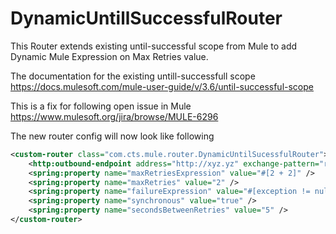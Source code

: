 # DynamicUntillSuccessfulRouter
This Router extends existing until-successful scope from Mule to add Dynamic Mule Expression on Max Retries value.

The documentation for the existing untill-successfull scope
https://docs.mulesoft.com/mule-user-guide/v/3.6/until-successful-scope

This is a fix for following open issue in Mule
https://www.mulesoft.org/jira/browse/MULE-6296

The new router config will now look like following
```xml
<custom-router class="com.cts.mule.router.DynamicUntilSucessfulRouter">
	<http:outbound-endpoint address="http://xyz.yz" exchange-pattern="request-response" method="POST" doc:name="HTTP" responseTimeout="5000"/>
	<spring:property name="maxRetriesExpression" value="#[2 + 2]" />
	<spring:property name="maxRetries" value="2" />
	<spring:property name="failureExpression" value="#[exception != null &amp;&amp; (exception.causedBy(java.net.ConnectException) || exception.causedBy(java.net.SocketTimeoutException)) || message.inboundProperties['http.status'] != 200]" />
	<spring:property name="synchronous" value="true" />
	<spring:property name="secondsBetweenRetries" value="5" />
</custom-router>
```
